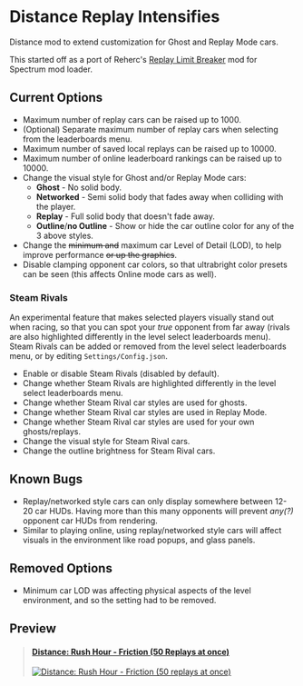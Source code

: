 # Distance Replay Intensifies

Distance mod to extend customization for Ghost and Replay Mode cars.

This started off as a port of Reherc's [Replay Limit Breaker](https://github.com/REHERC/Replay-Limit-Breaker) mod for Spectrum mod loader.

## Current Options

* Maximum number of replay cars can be raised up to 1000.
* (Optional) Separate maximum number of replay cars when selecting from the leaderboards menu.
* Maximum number of saved local replays can be raised up to 10000.
* Maximum number of online leaderboard rankings can be raised up to 10000.
* Change the visual style for Ghost and/or Replay Mode cars:
    * **Ghost** - No solid body.
    * **Networked** - Semi solid body that fades away when colliding with the player.
    * **Replay** - Full solid body that doesn't fade away.
    * **Outline**/**no Outline** - Show or hide the car outline color for any of the 3 above styles.
* Change the ~~minimum and~~ maximum car Level of Detail (LOD), to help improve performance ~~or up the graphics~~.
* Disable clamping opponent car colors, so that ultrabright color presets can be seen (this affects Online mode cars as well).

### Steam Rivals

An experimental feature that makes selected players visually stand out when racing, so that you can spot your *true* opponent from far away (rivals are also highlighted differently in the level select leaderboards menu). Steam Rivals can be added or removed from the level select leaderboards menu, or by editing `Settings/Config.json`.

* Enable or disable Steam Rivals (disabled by default).
* Change whether Steam Rivals are highlighted differently in the level select leaderboards menu.
* Change whether Steam Rival car styles are used for ghosts.
* Change whether Steam Rival car styles are used in Replay Mode.
* Change whether Steam Rival car styles are used for your own ghosts/replays.
* Change the visual style for Steam Rival cars.
* Change the outline brightness for Steam Rival cars.


## Known Bugs

* Replay/networked style cars can only display somewhere between 12-20 car HUDs. Having more than this many opponents will prevent *any(?)* opponent car HUDs from rendering.
* Similar to playing online, using replay/networked style cars will affect visuals in the environment like road popups, and glass panels.

## Removed Options

* Minimum car LOD was affecting physical aspects of the level environment, and so the setting had to be removed.


## Preview

> #### **[Distance: Rush Hour - Friction (50 Replays at once)](https://www.youtube.com/watch?v=tsvFKG1aANU)**
> [![Distance: Rush Hour - Friction (50 replays at once)](https://img.youtube.com/vi/tsvFKG1aANU/0.jpg)](https://www.youtube.com/watch?v=tsvFKG1aANU)

